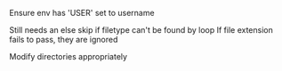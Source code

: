 Ensure env has 'USER' set to username

Still needs an else skip if filetype can't be found by loop 
If file extension fails to pass, they are ignored

Modify directories appropriately
